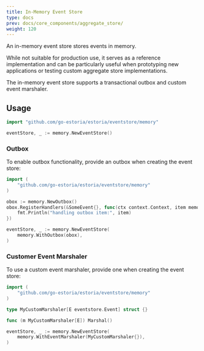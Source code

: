 ```yaml
---
title: In-Memory Event Store
type: docs
prev: docs/core_components/aggregate_store/
weight: 120
---
```


An in-memory event store stores events in memory.

While not suitable for production use, it serves as a reference implementation and can be particularly useful when prototyping new applications or testing custom aggregate store implementations.

The in-memory event store supports a transactional outbox and custom event marshaler.

## Usage

```go
import "github.com/go-estoria/estoria/eventstore/memory"

eventStore, _ := memory.NewEventStore()
```

### Outbox

To enable outbox functionality, provide an outbox when creating the event store:

```go
import (
    "github.com/go-estoria/estoria/eventstore/memory"
)

obox := memory.NewOutbox()
obox.RegisterHandlers(&SomeEvent{}, func(ctx context.Context, item memory.OutboxItem) {
    fmt.Println("handling outbox item:", item)
})

eventStore, _ := memory.NewEventStore(
    memory.WithOutbox(obox),
)
```

### Customer Event Marshaler

To use a custom event marshaler, provide one when creating the event store:

```go
import (
    "github.com/go-estoria/estoria/eventstore/memory"
)

type MyCustomMarshaler[E eventstore.Event] struct {}

func (m MyCustomMarshaler[E]) Marshal()

eventStore, _ := memory.NewEventStore(
    memory.WithEventMarshaler(MyCustomMarshaler{}),
)
```
